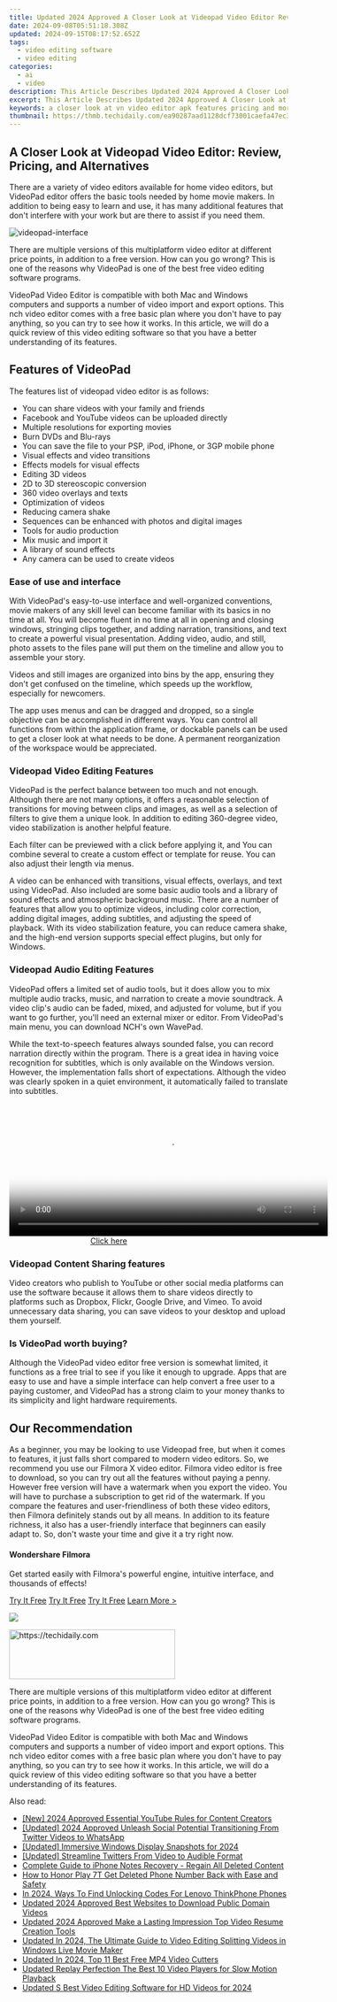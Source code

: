 ```yaml
---
title: Updated 2024 Approved A Closer Look at Videopad Video Editor Review, Pricing, and Alternatives
date: 2024-09-08T05:51:18.308Z
updated: 2024-09-15T08:17:52.652Z
tags: 
  - video editing software
  - video editing
categories: 
  - ai
  - video
description: This Article Describes Updated 2024 Approved A Closer Look at Videopad Video Editor Review, Pricing, and Alternatives
excerpt: This Article Describes Updated 2024 Approved A Closer Look at Videopad Video Editor Review, Pricing, and Alternatives
keywords: a closer look at vn video editor apk features pricing and more,a closer look at avs video editor review and rating,a closer look at videopad video editor review pricing and alternatives,videopad video editor review a closer look at its capabilities and limitations,quik or not a review of gopros video editor and pc based alternatives,a closer look at avs video editor 2023 review and ratings,videopad video editor review pros cons and alternatives
thumbnail: https://thmb.techidaily.com/ea90287aad1128dcf73001caefa47ec3f1c16bb10f0ed6607a3b7c4f98575dff.jpg
---
```


## A Closer Look at Videopad Video Editor: Review, Pricing, and Alternatives

There are a variety of video editors available for home video editors, but VideoPad editor offers the basic tools needed by home movie makers. In addition to being easy to learn and use, it has many additional features that don't interfere with your work but are there to assist if you need them.

![videopad-interface](https://images.wondershare.com/filmora/article-images/videopad-interface.jpg)

There are multiple versions of this multiplatform video editor at different price points, in addition to a free version. How can you go wrong? This is one of the reasons why VideoPad is one of the best free video editing software programs.

VideoPad Video Editor is compatible with both Mac and Windows computers and supports a number of video import and export options. This nch video editor comes with a free basic plan where you don't have to pay anything, so you can try to see how it works. In this article, we will do a quick review of this video editing software so that you have a better understanding of its features.

## **Features of VideoPad**

The features list of videopad video editor is as follows:

* You can share videos with your family and friends
* Facebook and YouTube videos can be uploaded directly
* Multiple resolutions for exporting movies
* Burn DVDs and Blu-rays
* You can save the file to your PSP, iPod, iPhone, or 3GP mobile phone
* Visual effects and video transitions
* Effects models for visual effects
* Editing 3D videos
* 2D to 3D stereoscopic conversion
* 360 video overlays and texts
* Optimization of videos
* Reducing camera shake
* Sequences can be enhanced with photos and digital images
* Tools for audio production
* Mix music and import it
* A library of sound effects
* Any camera can be used to create videos

### **Ease of use and interface**

With VideoPad's easy-to-use interface and well-organized conventions, movie makers of any skill level can become familiar with its basics in no time at all. You will become fluent in no time at all in opening and closing windows, stringing clips together, and adding narration, transitions, and text to create a powerful visual presentation. Adding video, audio, and still, photo assets to the files pane will put them on the timeline and allow you to assemble your story.

Videos and still images are organized into bins by the app, ensuring they don't get confused on the timeline, which speeds up the workflow, especially for newcomers.

The app uses menus and can be dragged and dropped, so a single objective can be accomplished in different ways. You can control all functions from within the application frame, or dockable panels can be used to get a closer look at what needs to be done. A permanent reorganization of the workspace would be appreciated.

### **Videopad Video Editing Features**

VideoPad is the perfect balance between too much and not enough. Although there are not many options, it offers a reasonable selection of transitions for moving between clips and images, as well as a selection of filters to give them a unique look. In addition to editing 360-degree video, video stabilization is another helpful feature.

Each filter can be previewed with a click before applying it, and You can combine several to create a custom effect or template for reuse. You can also adjust their length via menus.

A video can be enhanced with transitions, visual effects, overlays, and text using VideoPad. Also included are some basic audio tools and a library of sound effects and atmospheric background music. There are a number of features that allow you to optimize videos, including color correction, adding digital images, adding subtitles, and adjusting the speed of playback. With its video stabilization feature, you can reduce camera shake, and the high-end version supports special effect plugins, but only for Windows.

### **Videopad Audio Editing Features**

VideoPad offers a limited set of audio tools, but it does allow you to mix multiple audio tracks, music, and narration to create a movie soundtrack. A video clip's audio can be faded, mixed, and adjusted for volume, but if you want to go further, you'll need an external mixer or editor. From VideoPad's main menu, you can download NCH's own WavePad.

While the text-to-speech features always sounded false, you can record narration directly within the program. There is a great idea in having voice recognition for subtitles, which is only available on the Windows version. However, the implementation falls short of expectations. Although the video was clearly spoken in a quiet environment, it automatically failed to translate into subtitles.

<!-- affiliate ads begin -->
<span id="1982462">
					<video width="576" height="240" style="cursor:pointer"
           poster="//a.impactradius-go.com/display-clicktoplayimage/1982462.png"
           onclick="if(!this.playClicked){this.play();this.setAttribute('controls',true);this.playClicked=true;}">
	   <source src="//a.impactradius-go.com/display-ad/22993-1982462">
	   <img src="//a.impactradius-go.com/display-clicktoplayimage/1982462.png" style="border: none; height: 100%; width: 100%; object-fit: contain">
	</video>
	<div style="width:360px;text-align:center"><a href="javascript:window.open(decodeURIComponent('https%3A%2F%2Fhomestyler.sjv.io%2Fc%2F5597632%2F1982462%2F22993'), '_blank');void(0);">Click here</a></div>
</span>
<img height="0" width="0" src="https://imp.pxf.io/i/5597632/1982462/22993" style="position:absolute;visibility:hidden;" border="0" />
<!-- affiliate ads end -->

### **Videopad Content Sharing features**

Video creators who publish to YouTube or other social media platforms can use the software because it allows them to share videos directly to platforms such as Dropbox, Flickr, Google Drive, and Vimeo. To avoid unnecessary data sharing, you can save videos to your desktop and upload them yourself.

### **Is VideoPad worth buying?**

Although the VideoPad video editor free version is somewhat limited, it functions as a free trial to see if you like it enough to upgrade. Apps that are easy to use and have a simple interface can help convert a free user to a paying customer, and VideoPad has a strong claim to your money thanks to its simplicity and light hardware requirements.

## **Our Recommendation**

As a beginner, you may be looking to use Videopad free, but when it comes to features, it just falls short compared to modern video editors. So, we recommend you use our Filmora X video editor. Filmora video editor is free to download, so you can try out all the features without paying a penny. However free version will have a watermark when you export the video. You will have to purchase a subscription to get rid of the watermark. If you compare the features and user-friendliness of both these video editors, then Filmora definitely stands out by all means. In addition to its feature richness, it also has a user-friendly interface that beginners can easily adapt to. So, don't waste your time and give it a try right now.

#### Wondershare Filmora

Get started easily with Filmora's powerful engine, intuitive interface, and thousands of effects!

[Try It Free](https://tools.techidaily.com/wondershare/filmora/download/) [Try It Free](https://tools.techidaily.com/wondershare/filmora/download/) [Try It Free](https://tools.techidaily.com/wondershare/filmora/download/) [Learn More >](https://tools.techidaily.com/wondershare/filmora/download/)

![](https://neveragain.allstatics.com/2019/assets/image/box/filmora-9.png)

<!-- affiliate ads begin -->
<a href="https://25home.pxf.io/c/5597632/2123478/16836" target="_top" id="2123478">
  <img src="//a.impactradius-go.com/display-ad/16836-2123478" border="0" alt="https://techidaily.com" width="300" height="90"/>
</a>
<img height="0" width="0" src="https://25home.pxf.io/i/5597632/2123478/16836" style="position:absolute;visibility:hidden;" border="0" />
<!-- affiliate ads end -->

There are multiple versions of this multiplatform video editor at different price points, in addition to a free version. How can you go wrong? This is one of the reasons why VideoPad is one of the best free video editing software programs.

VideoPad Video Editor is compatible with both Mac and Windows computers and supports a number of video import and export options. This nch video editor comes with a free basic plan where you don't have to pay anything, so you can try to see how it works. In this article, we will do a quick review of this video editing software so that you have a better understanding of its features.

<ins class="adsbygoogle"
      style="display:block"
      data-ad-client="ca-pub-7571918770474297"
      data-ad-slot="8358498916"
      data-ad-format="auto"
      data-full-width-responsive="true"></ins>

<span class="atpl-alsoreadstyle">Also read:</span>
<div><ul>
<li><a href="https://facebook-video-share.techidaily.com/new-2024-approved-essential-youtube-rules-for-content-creators/"><u>[New] 2024 Approved Essential YouTube Rules for Content Creators</u></a></li>
<li><a href="https://twitter-videos.techidaily.com/updated-2024-approved-unleash-social-potential-transitioning-from-twitter-videos-to-whatsapp/"><u>[Updated] 2024 Approved Unleash Social Potential Transitioning From Twitter Videos to WhatsApp</u></a></li>
<li><a href="https://visual-screen-recording.techidaily.com/updated-immersive-windows-display-snapshots-for-2024/"><u>[Updated] Immersive Windows Display Snapshots for 2024</u></a></li>
<li><a href="https://fox-blue.techidaily.com/updated-streamline-twitters-from-video-to-audible-format/"><u>[Updated] Streamline Twitters From Video to Audible Format</u></a></li>
<li><a href="https://data-safeguard.techidaily.com/complete-guide-to-iphone-notes-recovery-regain-all-deleted-content/"><u>Complete Guide to iPhone Notes Recovery - Regain All Deleted Content</u></a></li>
<li><a href="https://blog-min.techidaily.com/how-to-honor-play-7t-get-deleted-phone-number-back-with-ease-and-safety-by-fonelab-android-recover-contacts/"><u>How to Honor Play 7T Get Deleted Phone Number Back with Ease and Safety</u></a></li>
<li><a href="https://sim-unlock.techidaily.com/in-2024-ways-to-find-unlocking-codes-for-lenovo-thinkphone-phones-by-drfone-android/"><u>In 2024, Ways To Find Unlocking Codes For Lenovo ThinkPhone Phones</u></a></li>
<li><a href="https://smart-video-editing.techidaily.com/updated-2024-approved-best-websites-to-download-public-domain-videos/"><u>Updated 2024 Approved Best Websites to Download Public Domain Videos</u></a></li>
<li><a href="https://smart-video-editing.techidaily.com/updated-2024-approved-make-a-lasting-impression-top-video-resume-creation-tools/"><u>Updated 2024 Approved Make a Lasting Impression Top Video Resume Creation Tools</u></a></li>
<li><a href="https://smart-video-editing.techidaily.com/updated-in-2024-the-ultimate-guide-to-video-editing-splitting-videos-in-windows-live-movie-maker/"><u>Updated In 2024, The Ultimate Guide to Video Editing Splitting Videos in Windows Live Movie Maker</u></a></li>
<li><a href="https://smart-video-editing.techidaily.com/updated-in-2024-top-11-best-free-mp4-video-cutters/"><u>Updated In 2024, Top 11 Best Free MP4 Video Cutters</u></a></li>
<li><a href="https://smart-video-editing.techidaily.com/updated-replay-perfection-the-best-10-video-players-for-slow-motion-playback/"><u>Updated Replay Perfection The Best 10 Video Players for Slow Motion Playback</u></a></li>
<li><a href="https://smart-video-editing.techidaily.com/updated-s-best-video-editing-software-for-hd-videos-for-2024/"><u>Updated S Best Video Editing Software for HD Videos for 2024</u></a></li>
</ul></div>

